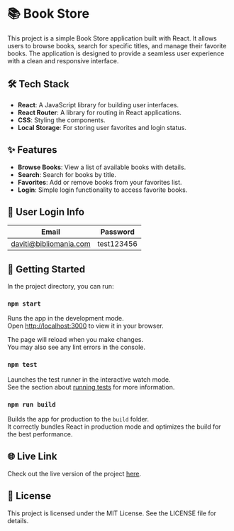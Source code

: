 # 📚 Book Store

This project is a simple Book Store application built with React. It allows users to browse books, search for specific titles, and manage their favorite books. The application is designed to provide a seamless user experience with a clean and responsive interface.

## 🛠️ Tech Stack

- **React**: A JavaScript library for building user interfaces.
- **React Router**: A library for routing in React applications.
- **CSS**: Styling the components.
- **Local Storage**: For storing user favorites and login status.

## ✨ Features

- **Browse Books**: View a list of available books with details.
- **Search**: Search for books by title.
- **Favorites**: Add or remove books from your favorites list.
- **Login**: Simple login functionality to access favorite books.

## 🔑 User Login Info

| Email                  | Password   |
| ---------------------- | ---------- |
| daviti@bibliomania.com | test123456 |

## 🚀 Getting Started

In the project directory, you can run:

### `npm start`

Runs the app in the development mode.\
Open [http://localhost:3000](http://localhost:3000) to view it in your browser.

The page will reload when you make changes.\
You may also see any lint errors in the console.

### `npm test`

Launches the test runner in the interactive watch mode.\
See the section about [running tests](https://facebook.github.io/create-react-app/docs/running-tests) for more information.

### `npm run build`

Builds the app for production to the `build` folder.\
It correctly bundles React in production mode and optimizes the build for the best performance.

## 🌐 Live Link

Check out the live version of the project [here](https://book-store-chi-coral.vercel.app/).

## 📄 License

This project is licensed under the MIT License. See the LICENSE file for details.
